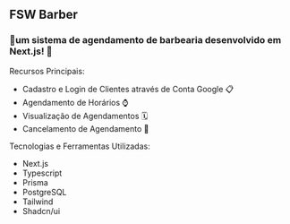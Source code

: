 ## FSW Barber

<h3>
  💈um sistema de agendamento de barbearia desenvolvido em Next.js! 💈
</h3>

Recursos Principais:
- Cadastro e Login de Clientes através de Conta Google 📋
- Agendamento de Horários ⌚
- Visualização de Agendamentos 🗓️
- Cancelamento de Agendamento 🚫

Tecnologias e Ferramentas Utilizadas:
- Next.js
- Typescript
- Prisma
- PostgreSQL
- Tailwind
- Shadcn/ui

